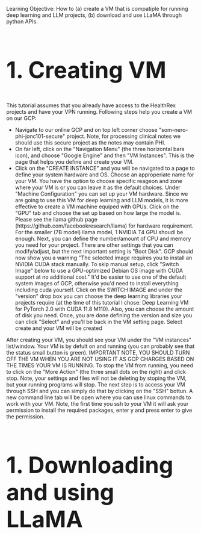Learning Objective: 
How to (a) create a VM that is compatiple for running deep learning and LLM projects, (b) download and use LLaMA through python APIs. 

<h2 style="font-size:60px;">1. Creating VM</h2>
This tutorial assumes that you already have access to the HealthRex projects and have your VPN running. Following steps help you create a VM on our GCP:

<ul>
  <li>Navigate to our online GCP and on top left corner choose "som-nero-phi-jonc101-secure" project. Note, for processing clinical notes we should use this secure project as the notes may contain PHI.</li>
  <li>On far left, click on the "Navigation Menu" (the three horizontal bars icon), and choose "Google Engine" and then "VM Instances". This is the page that helps you define and create your VM. </li>
  <li>Click on the "CREATE INSTANCE" and you will be navigated to a page to define your system hardware and OS. Choose an approperiate name for your VM. You have the option to choose specific reageon and zone where your VM is or you can leave it as the default choices. Under "Machine Configuration" you can set up your VM hardware. Since we are going to use this VM for deep learning and LLM models, it is more effective to create a VM machine equiped with GPUs. Click on the "GPU" tab and choose the set up based on how large the model is. Please see the llama github page (https://github.com/facebookresearch/llama) for hardware requirement. For the smaller (7B model) llama model, 1 NVIDIA T4 GPU shoudl be enough. Next, you can define the number/amount of CPU and memory you need for your project. There are other settings that you can modify/adjust, but the next important setting is "Boot Disk". GCP should now show you a warning "The selected image requires you to install an NVIDIA CUDA stack manually. To skip manual setup, click "Switch Image" below to use a GPU-optimized Debian OS image with CUDA support at no additional cost." It'd be easier to use one of the default system images of GCP, otherwise you'd need to install everything including cuda yourself. Click on the SWITCH IMAGE and under the "version" drop box you can choose the deep learning libraries your projects require (at the time of this tutorial I chose: Deep Learning VM for PyTorch 2.0 with CUDA 11.8 M110). Also, you can choose the amount of disk you need. Once, you are done defining the version and size you can click "Select" and you'll be back in the VM setting page. Select create and your VM will be created  </li>
</ul>

After creating your VM, you should see your VM under the "VM instances" list/window. Your VM is by defult on and running (you can probably see that the status small button is green). IMPORTANT NOTE, YOU SHOULD TURN OFF THE VM WHEN YOU ARE NOT USING IT AS GCP CHARGES BASED ON THE TIMES YOUR VM IS RUNNING. To stop the VM from running, you need to click on the "More Action" (the three small dots on the right) and click stop. Note, your settings and files will not be deleting by stoping the VM, but your running programs will stop. The next step is to access your VM through SSH and you can simply do that by clicking on the "SSH" bottun. A new command line tab will be open where you can use linux commands to work with your VM. Note, the first time you ssh to your VM it will ask your permission to install the required packages, enter y and press enter to give the permission. 

<h2 style="font-size:60px;">1. Downloading and using LLaMA </h2>
